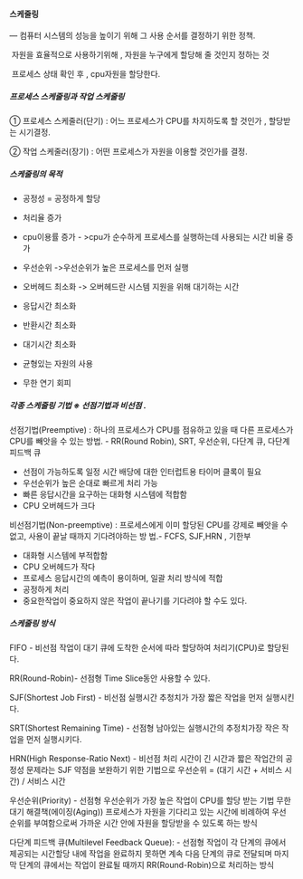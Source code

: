 ####  스케줄링 

― 컴퓨터 시스템의 성능을 높이기 위해 그 사용 순서를 결정하기 위한 정책. 

​	자원을 효율적으로 사용하기위해 , 자원을 누구에게 할당해 줄 것인지 정하는 것 

​	프로세스 상태 확인 후 , cpu자원을 할당한다. 



##### 프로세스 스케줄링과 작업 스케줄링 

① 프로세스 스케줄러(단기) : 어느 프로세스가 CPU를 차지하도록 할 것인가 , 할당받는 시기결정. 

② 작업 스케줄러(장기) : 어떤 프로세스가 자원을 이용할 것인가를 결정. 

##### 스케줄링의 목적

- 공정성 = 공정하게 할당

-  처리율 증가 

- cpu이용률 증가 - >cpu가 순수하게 프로세스를 실행하는데 사용되는 시간 비율 증가 

- 우선순위 ->우선순위가 높은 프로세스를 먼저 실행

- 오버헤드 최소화 -> 오버헤드란 시스템 지원을 위해 대기하는 시간 

- 응답시간 최소화 

- 반환시간 최소화 

- 대기시간 최소화 

- 균형있는 자원의 사용

-  무한 연기 회피 

  

##### 각종 스케줄링 기법 ※ 선점기법과 비선점 ․

선점기법(Preemptive) : 하나의 프로세스가 CPU를 점유하고 있을 때 다른 프로세스가 CPU를 빼앗을 수 있는 방법. -  RR(Round Robin), SRT, 우선순위, 다단계 큐, 다단계 피드백 큐 

* 선점이 가능하도록 일정 시간 배당에 대한 인터럽트용 타이머 클록이 필요 
* 우선순위가 높은 순대로 빠르게 처리 가능 
* 빠른 응답시간을 요구하는 대화형 시스템에 적합함 
*   CPU 오버헤드가 크다  

비선점기법(Non-preemptive) : 프로세스에게 이미 할당된 CPU를 강제로 빼앗을 수 없고,  사용이 끝날 때까지 기다려야하는 방 법.- FCFS, SJF,HRN , 기한부 

* 대화형 시스템에 부적합함 
*  CPU 오버헤드가 작다 
* 프로세스 응답시간의 예측이 용이하며, 일괄 처리 방식에 적합
* 공정하게 처리
* 중요한작업이 중요하지 않은 작업이 끝나기를 기다려야 할 수도 있다. 

##### 스케줄링 방식

  FIFO - 비선점 작업이 대기 큐에 도착한 순서에 따라 할당하여 처리기(CPU)로 할당된다. 



RR(Round-Robin)- 선점형 Time Slice동안 사용할 수 있다. 



SJF(Shortest Job First) - 비선점 실행시간 추청치가 가장 짧은 작업을 먼저 실행시킨다. 



SRT(Shortest Remaining Time) - 선점형 남아있는 실행시간의 추정치가장 작은 작업을 먼저 실행시키다. 



HRN(High Response-Ratio Next) - 비선점 처리 시간이 긴 시간과 짧은 작업간의 공정성 문제라는 SJF 약점을 보완하기 위한 기법으로 우선순위 = (대기 시간 + 서비스 시간) / 서비스 시간 



우선순위(Priority) - 선점형 우선순위가 가장 높은 작업이 CPU를 할당 받는 기법 무한 대기 해결책(에이징(Aging)) 프로세스가 자원을 기다리고 있는 시간에 비례하여 우선 순위를 부여함으로써 가까운 시간 안에 자원을 할당받을 수 있도록 하는  방식 



다단계 피드백 큐(Multilevel Feedback Queue): - 선점형 작업이 각 단계의 큐에서 제공되는 시간할당 내에 작업을 완료하지 못하면 계속 다음  단계의 큐로 전달되며 마지막 단계의 큐에서는 작업이 완료될  때까지 RR(Round-Robin)으로 처리하는 방식 

